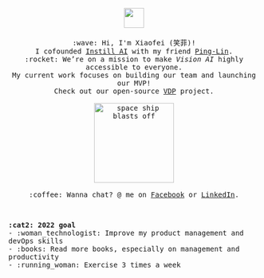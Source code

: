 <p align="middle">
  <img height=40 src="https://media.giphy.com/media/LPCZeLoIGfFCBnMHQT/giphy.gif">
  <samp>
    <br><br>:wave: Hi, I'm Xiaofei (笑菲)! 
    <br>I cofounded <a href="https://instill.tech">Instill AI</a> with my friend <a href="https://github.com/pinglin">Ping-Lin</a>.
    <br>:rocket: We’re on a mission to make <em>Vision AI</em> highly accessible to everyone.
    <br>My current work focuses on building our team and launching our MVP! 
    <br>Check out our open-source <a href="https://github.com/instill-ai/vdp">VDP</a> project.
    <br><br><img height=160 alt="space ship blasts off" src="https://media.giphy.com/media/pdmlMTaKjVauo9cxsH/giphy.gif">
    <br><br>:coffee: Wanna chat? @ me on <a href="https://www.facebook.com/xiaofei.du.283/">Facebook</a> or <a href="https://www.linkedin.com/in/xiaofeidu/">LinkedIn</a>.
  </samp>
</p>

<br>

<p align="left">
  <samp>
    <strong>:cat2: 2022 goal</strong>
    <br>- :woman_technologist: Improve my product management and devOps skills
    <br>- :books: Read more books, especially on management and productivity
    <br>- :running_woman: Exercise 3 times a week
    </ul>
  </samp>
</p>
